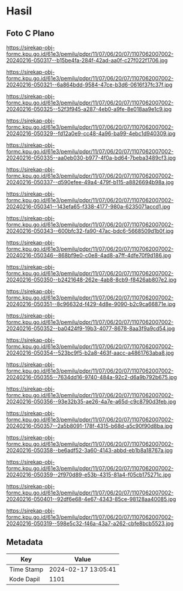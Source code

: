 # Hasil

## Foto C Plano

https://sirekap-obj-formc.kpu.go.id/61e3/pemilu/pdpr/11/07/06/20/07/1107062007002-20240216-050317--b15be4fa-284f-42ad-aa0f-c27f022f1706.jpg

https://sirekap-obj-formc.kpu.go.id/61e3/pemilu/pdpr/11/07/06/20/07/1107062007002-20240216-050321--6a864bdd-9584-47ce-b3d6-0616f37fc37f.jpg

https://sirekap-obj-formc.kpu.go.id/61e3/pemilu/pdpr/11/07/06/20/07/1107062007002-20240216-050325--52f3f945-a287-4eb0-a9fe-8e018aa9e1c9.jpg

https://sirekap-obj-formc.kpu.go.id/61e3/pemilu/pdpr/11/07/06/20/07/1107062007002-20240216-050329--fd12a0e9-cc48-4a96-ba99-4ebc1d940309.jpg

https://sirekap-obj-formc.kpu.go.id/61e3/pemilu/pdpr/11/07/06/20/07/1107062007002-20240216-050335--aa0eb030-b977-4f0a-bd64-7beba3489cf3.jpg

https://sirekap-obj-formc.kpu.go.id/61e3/pemilu/pdpr/11/07/06/20/07/1107062007002-20240216-050337--d590efee-49a4-479f-b115-a8826694b98a.jpg

https://sirekap-obj-formc.kpu.go.id/61e3/pemilu/pdpr/11/07/06/20/07/1107062007002-20240216-050341--143efa65-f338-4177-980a-6235071accd1.jpg

https://sirekap-obj-formc.kpu.go.id/61e3/pemilu/pdpr/11/07/06/20/07/1107062007002-20240216-050343--600bfc32-fa90-47ac-bdc6-5668509d1b0f.jpg

https://sirekap-obj-formc.kpu.go.id/61e3/pemilu/pdpr/11/07/06/20/07/1107062007002-20240216-050346--868bf9e0-c0e8-4ad8-a7ff-4dfe70f9d186.jpg

https://sirekap-obj-formc.kpu.go.id/61e3/pemilu/pdpr/11/07/06/20/07/1107062007002-20240216-050350--b2421648-262e-4ab8-8cb9-f8426ab807e2.jpg

https://sirekap-obj-formc.kpu.go.id/61e3/pemilu/pdpr/11/07/06/20/07/1107062007002-20240216-050351--8c96632d-f429-4d8e-9090-b2c9ca66871e.jpg

https://sirekap-obj-formc.kpu.go.id/61e3/pemilu/pdpr/11/07/06/20/07/1107062007002-20240216-050352--ba0424f9-19b3-4077-8678-8aa3f9a9cd54.jpg

https://sirekap-obj-formc.kpu.go.id/61e3/pemilu/pdpr/11/07/06/20/07/1107062007002-20240216-050354--523bc9f5-b2a8-463f-aacc-a4861763aba8.jpg

https://sirekap-obj-formc.kpu.go.id/61e3/pemilu/pdpr/11/07/06/20/07/1107062007002-20240216-050355--7634dd16-9740-484a-92c2-d6a9b792b675.jpg

https://sirekap-obj-formc.kpu.go.id/61e3/pemilu/pdpr/11/07/06/20/07/1107062007002-20240216-050356--93e32b35-ae26-4a7e-a65d-c9c8790d3feb.jpg

https://sirekap-obj-formc.kpu.go.id/61e3/pemilu/pdpr/11/07/06/20/07/1107062007002-20240216-050357--2a5b8091-178f-4315-b68d-a5c90f90d8ba.jpg

https://sirekap-obj-formc.kpu.go.id/61e3/pemilu/pdpr/11/07/06/20/07/1107062007002-20240216-050358--be6adf52-3a60-4143-abbd-eb1b8a18767a.jpg

https://sirekap-obj-formc.kpu.go.id/61e3/pemilu/pdpr/11/07/06/20/07/1107062007002-20240216-050359--2f970d89-e53b-4315-81a4-f05cb175271c.jpg

https://sirekap-obj-formc.kpu.go.id/61e3/pemilu/pdpr/11/07/06/20/07/1107062007002-20240216-050401--92df6e68-4e67-4343-85ce-98128aa40085.jpg

https://sirekap-obj-formc.kpu.go.id/61e3/pemilu/pdpr/11/07/06/20/07/1107062007002-20240216-050319--598e5c32-f46a-43a7-a262-cbfe8bcb5523.jpg


## Metadata

| Key        | Value               |
| ---------- | ------------------- |
| Time Stamp | 2024-02-17 13:05:41 |
| Kode Dapil | 1101                |



